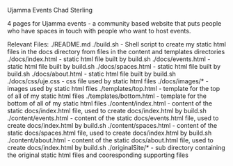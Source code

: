 Ujamma Events
Chad Sterling


4 pages for Ujamma events - a community based website that puts people who have spaces in touch with people who want to host events.

Relevant Files:
  ./README.md
  ./build.sh              -   Shell script to create my static html files in the docs directory from files in the content and templates directories
  ./docs/index.html       -   static html file built by build.sh
  ./docs/events.html      -   static html file built by build.sh
  ./docs/spaces.html      -   static html file built by build.sh
  ./docs/about.html       -   static html file built by build.sh
  ./docs/css/uje.css      -   css file used by static html files
  ./docs/images/*         -   images used by static html files
  ./templates/top.html    -   template for the top of all of my static html files
  ./templates/bottom.html -   template for the bottom of all of my static html files
  ./content/index.html    -   content of the static docs/index.html file, used to create docs/index.html by build.sh
  ./content/events.html   -   content of the static docs/events.html file, used to create docs/index.html by build.sh
  ./content/spaces.html   -   content of the static docs/spaces.html file, used to create docs/index.html by build.sh
  ./content/about.html    -   content of the static docs/about.html file, used to create docs/index.html by build.sh
  ./originalSite/*        -   sub directory containing the original static html files and cooresponding supporting files
  

